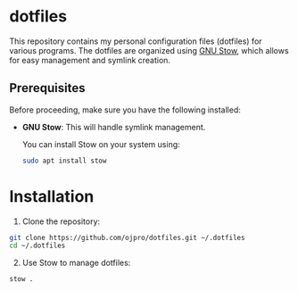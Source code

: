 # dotfiles

This repository contains my personal configuration files (dotfiles) for various programs. The dotfiles are organized using [GNU Stow](https://www.gnu.org/software/stow/), which allows for easy management and symlink creation.

## Prerequisites

Before proceeding, make sure you have the following installed:

- **GNU Stow**: This will handle symlink management.
  
  You can install Stow on your system using:

  ```bash
  sudo apt install stow
  ```

# Installation

1. Clone the repository:

```bash
git clone https://github.com/ojpro/dotfiles.git ~/.dotfiles
cd ~/.dotfiles
```

2. Use Stow to manage dotfiles:
```bash
stow .
```
